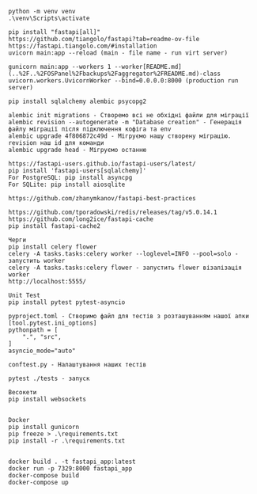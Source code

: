     python -m venv venv
    .\venv\Scripts\activate

    pip install "fastapi[all]"
    https://github.com/tiangolo/fastapi?tab=readme-ov-file
    https://fastapi.tiangolo.com/#installation
    uvicorn main:app --reload (main - file name - run virt server)

    gunicorn main:app --workers 1 --worker[README.md](..%2F..%2FOSPanel%2Fbackups%2Faggregator%2FREADME.md)-class uvicorn.workers.UvicornWorker --bind=0.0.0.0:8000 (production run server)

    pip install sqlalchemy alembic psycopg2

    alembic init migrations - Створемо всі не обхідні файли для міграції
    alembic revision --autogenerate -m "Database creation" - Генерація файлу міграції після підключення кофіга та env
    alembic upgrade 4f806872c49d - Мігруємо нашу створену міграцію. revision наш id для команди
    alembic upgrade head - Мігруємо останню
    
    https://fastapi-users.github.io/fastapi-users/latest/
    pip install 'fastapi-users[sqlalchemy]'
    For PostgreSQL: pip install asyncpg
    For SQLite: pip install aiosqlite

    https://github.com/zhanymkanov/fastapi-best-practices

    https://github.com/tporadowski/redis/releases/tag/v5.0.14.1
    https://github.com/long2ice/fastapi-cache
    pip install fastapi-cache2
    
    Черги
    pip install celery flower
    celery -A tasks.tasks:celery worker --loglevel=INFO --pool=solo - запустить worker
    celery -A tasks.tasks:celery flower - запустить flower візалізація worker
    http://localhost:5555/
    
    Unit Test
    pip install pytest pytest-asyncio

    pyproject.toml - Створимо файл для тестів з розташуванням нашої апки
    [tool.pytest.ini_options]
    pythonpath = [
        ".", "src",
    ]
    asyncio_mode="auto"

    conftest.py - Налаштування наших тестів
    
    pytest ./tests - запуск
    
    Весокети
    pip install websockets
    

    Docker 
    pip install gunicorn
    pip freeze > .\requirements.txt
    pip install -r .\requirements.txt
    

    docker build . -t fastapi_app:latest
    docker run -p 7329:8000 fastapi_app
    docker-compose build
    docker-compose up